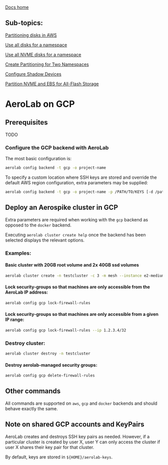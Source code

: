 [Docs home](../README.md)

## Sub-topics:

[Partitioning disks in AWS](partitioner/partition-disks.md)

[Use all disks for a namespace](partitioner/all-disks.md)

[Use all NVME disks for a namespace](partitioner/all-nvme-disks.md)

[Create Partitioning for Two Namespaces](partitioner/two-namespaces-nvme.md)

[Configure Shadow Devices](partitioner/with-shadow.md)

[Partition NVME and EBS for All-Flash Storage](partitioner/with-allflash.md)

# AeroLab on GCP

## Prerequisites

TODO

### Configure the GCP backend with AeroLab

The most basic configuration is:

```bash
aerolab config backend -t gcp -o project-name
```

To specify a custom location where SSH keys are stored and override the
default AWS region configuration, extra parameters may be supplied:

```bash
aerolab config backend -t gcp -o project-name -p /PATH/TO/KEYS [-d /path/to/tmpdir/for-aerolab/to/use]
```

## Deploy an Aerospike cluster in GCP

Extra parameters are required when working with the `gcp` backend as opposed to the `docker` backend.

Executing `aerolab cluster create help` once the backend has been selected displays the relevant options.

### Examples:

#### Basic cluster with 20GB root volume and 2x 40GB ssd volumes

```bash
aerolab cluster create -n testcluster -c 3 -m mesh --instance e2-medium --zone us-central1-a --disk balanced:20 --disk ssd:40 --disk ssd:40
```

#### Lock security-groups so that machines are only accessible from the AeroLab IP address:

```bash
aerolab config gcp lock-firewall-rules
```

#### Lock security-groups so that machines are only accessible from a given IP range:

```bash
aerolab config gcp lock-firewall-rules --ip 1.2.3.4/32
```

### Destroy cluster:
```bash
aerolab cluster destroy -n testcluster
```

#### Destroy aerolab-managed security groups:

```bash
aerolab config gcp delete-firewall-rules
```

## Other commands

All commands are supported on `aws`, `gcp` and `docker` backends and should behave exactly the same.

## Note on shared GCP accounts and KeyPairs

AeroLab creates and destroys SSH key pairs as needed. However, if
a particular cluster is created by user X, user Y can only access
the cluster if user X shares their key pair for that cluster.

By default, keys are stored in `${HOME}/aerolab-keys`.
